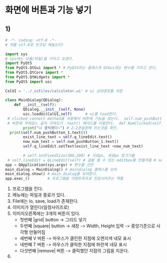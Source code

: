 # 화면에 버튼과 기능 넣기

## 1)
``` python
# -*- coding: utf-8 -*-  
# 위를 utf-8로 인코딩 해놓는다!  
  
import sys  
# sys라는 모듈(파일)을 가지고 오겠다.  
import PyQt5  
from PyQt5.QtGui import * # PyQt5라는 클래스의 QtGui라는 변수를 가지고 온다.  
from PyQt5.QtCore import *  
from PyQt5.QtWidgets import *  
from PyQt5 import uic  
  
CalUI = '../_uiFiles/calculator.ui' # ui 상대경로를 저장  
  
class MainDialog(QDialog):  
    def __init__(self):  
        QDialog.__init__(self, None)  
        uic.loadUi(CalUI,self)      # ui를 load한다.  
 # clicked connect method를 사용해서 버튼에 기능을 얹는다.  self.num_pushButton_1.clicked.connect(self.NumClicked) # 버튼 클릭시 괄호안의 함수를 실행시킨다..  
 # 버튼에 적혀있느 글자 가져오기 .text() 메서드를 이용한다.  def NumClicked(self):  
        print("나 클릭됐다~") # 2-2콘솔창에 뜨는것을 확인.  
  print(self.num_pushButton_1.text())  
        exist_line_text = self.q_lineEdit.text()  
        now_num_text = self.num_pushButton_1.text()  
        self.q_lineEdit.setText(exist_line_text +now_num_text)  
  
        # self.setFixedSize(300,200) # 가로px, 세로px 창크기를  
 # self.lineEdit = QLineEdit(self) # 글을 쓸 수 있는 editbox를 만들어줌 # self.pushButton = QPushButton(self) # 이렇게만 쓰면 겹쳐서 보임 # self.pushButton.move(0,100)  
app = QApplication(sys.argv) # 변수를 선언  
main_dialog = MainDialog() # maindialog 클래스를 상속  
main_dialog.show() # main_dialog를 보여준다.  
app.exec_()        # 프로그램을 이벤트루프로 진입시켜주는 역할
```



1. 프로그램을 킨다.
2. 메뉴에는 파일과 종료가 있다.
3. File에는 lo, save, load가 존재한다.
4. 이미지가 열린다(일정사이즈로)
5. 이미지오른쪽에는 3개의 버튼이 있다.
	- 첫번째 |grid| button -> 그리드 넣기
	- 두번째 |square| button -> 새창 -> Width, Height 입력 -> 중앙기준으로 사각형 만들어짐
	- 세번째 V 버튼 -> 마우스가 클린한 지점에 오렌지색 네모 표시
	- 네번째 T 버튼 -> 마우스가 클릭한 지점에 파란색 네모 표시
	- 다섯번째 |remove| 버튼 -> 클릭했던 지점의 그림을 지운다.
5.
<!--stackedit_data:
eyJoaXN0b3J5IjpbLTIwNjgyMDIxNjQsLTc1MDk1NzEwNiwtND
Q1MzEzMTU0LDE4NjQwODIzNzEsLTIwODg3NDY2MTJdfQ==
-->